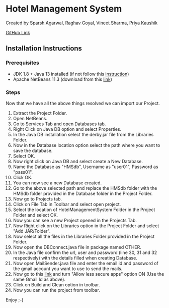 # Hotel Management System

Created by  [Sparsh Agarwal](https://github.com/sparshagarwal25 "Sparsh Agarwal"), [Raghav Goyal](https://github.com/RaghavGoyal12301 "Raghav Goyal"), [Vineet Sharma](https://github.com/vineet2411sharma "Vineet Sharma"), [Priya Kaushik](https://github.com/priyak281 "Priya Kaushik")

[GitHub Link](https://github.com/sparshagarwal25/HotelManagementSystem "Hotel Management System")

## Installation Instructions

### Prerequisites

- JDK 1.8 + Java 13 installed (if not follow this [instruction](https://docs.oracle.com/en/java/javase/13/install/installation-jdk-microsoft-windows-platforms.html#GUID-A7E27B90-A28D-4237-9383-A58B416071CA))
- Apache NetBeans 11.3 (download from this [link](https://netbeans.apache.org/download/index.html))



### Steps

Now that we have all the above things resolved we can import our Project.

1. Extract the Project Folder.
2. Open NetBeans.
3. Go to Services Tab and open Databases tab.
4. Right Click on Java DB option and select Properties.
5. In the Java DB installation select the derby.jar file from the Libraries Folder.
6. Now in the Database location option select the path where you want to save the database.
7. Select OK.
8. Now right click on Java DB and select create a New Database.
9. Name the Database as "HMSdb", Username as "user01", Password as "pass01".
10. Click OK.
11. You can now see a new Database created.
12. Go to the above selected path and replace the HMSdb folder with the HMSdb folder provided in the Database folder in the Project Folder.
13. Now go to Projects tab.
14. Click on File Tab in Toolbar and select open project.
15. Select the location of HotelManagementSystem Folder in the Project Folder and select OK.
16. Now you can see a new Project opened in the Projects Tab.
17. Now Right click on the Libraries option in the Project Folder and select "Add JAR/Folder".
18. Now select all the files in the Libraries Folder provided in the Project Folder.
19. Now open the DBConnect.java file in package named OTHER.
20. In the Java file confirm the url, user and password (line 30, 31 and 32 respectively) with the details filled when creating Database.
21. Now open MailSender.java file and enter the email id and password of the gmail account you want to use to send the mails.
22. Now go to this [link](https://www.google.com/settings/security/lesssecureapps) and turn "Allow less secure apps" option ON (Use the same Gmail Id as above).
23. Click on Build and Clean option in toolbar.
24. Now you can run the project from toolbar.

Enjoy ;-)
